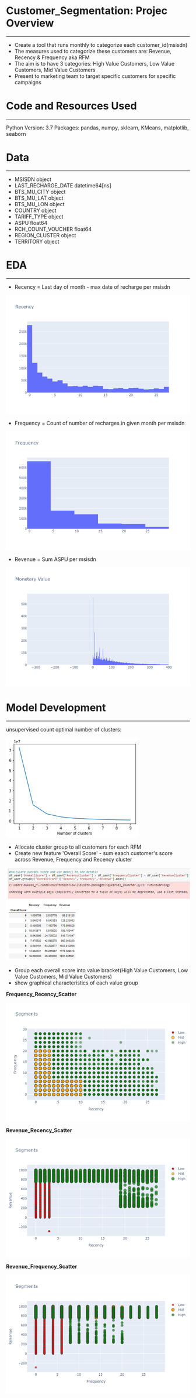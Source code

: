 # Customer_Segmentation: Projec Overview
---

- Create a tool that runs monthly to categorize each customer_id(msisdn)
- The measures used to categorize these customers are: Revenue, Recency & Frequency aka RFM
- The aim is to have 3 categories: High Value Customers, Low Value Customers, Mid Value Customers
- Present to marketing team to target specific customers for specific campaigns


# Code and Resources Used
---

Python Version: 3.7
Packages: pandas, numpy, sklearn, KMeans, matplotlib, seaborn

# Data
---
 -   MSISDN              object        
 -   LAST_RECHARGE_DATE  datetime64[ns]
 -   BTS_MU_CITY         object        
 -   BTS_MU_LAT          object        
 -   BTS_MU_LON          object        
 -   COUNTRY             object        
 -   TARIFF_TYPE         object        
 -   ASPU                float64       
 -   RCH_COUNT_VOUCHER   float64       
 -   REGION_CLUSTER      object        
 -  TERRITORY           object
 
 # EDA
 ---
 - Recency = Last day of month - max date of recharge per msisdn
 
 ![](Recency_hist.png)
 
 - Frequency = Count of number of recharges in given month per msisdn
 
 ![](Frequency_hist.png)
 
 - Revenue = Sum ASPU per msisdn 

![](Revenue_hist.png)

# Model Development
---

unsupervised count optimal number of clusters:

![](N_Clusters.png)

-  Allocate cluster group to all customers for each RFM
-  Create new feature 'Overall Score' - sum eaach customer's score across Revenue, Frequency and Recency cluster

![](Overall_score.PNG)

-  Group each overall score into value bracket(High Value Customers, Low Value Customers, Mid Value Customers)
-  show graphical characteristics of each value group

**Frequency_Recency_Scatter**

![](Frequency_Recency_Scatter.png)


**Revenue_Recency_Scatter**

![](Revenue_Recency_Scatter.png)


**Revenue_Frequency_Scatter**

![](Revenue_Frequency_Scatter.png)
